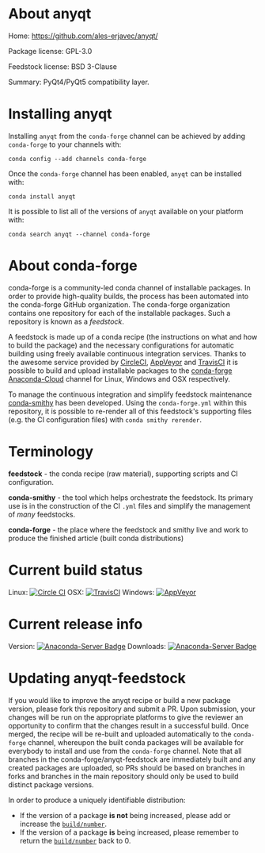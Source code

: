 About anyqt
===========

Home: https://github.com/ales-erjavec/anyqt/

Package license: GPL-3.0

Feedstock license: BSD 3-Clause

Summary: PyQt4/PyQt5 compatibility layer.



Installing anyqt
================

Installing `anyqt` from the `conda-forge` channel can be achieved by adding `conda-forge` to your channels with:

```
conda config --add channels conda-forge
```

Once the `conda-forge` channel has been enabled, `anyqt` can be installed with:

```
conda install anyqt
```

It is possible to list all of the versions of `anyqt` available on your platform with:

```
conda search anyqt --channel conda-forge
```


About conda-forge
=================

conda-forge is a community-led conda channel of installable packages.
In order to provide high-quality builds, the process has been automated into the
conda-forge GitHub organization. The conda-forge organization contains one repository
for each of the installable packages. Such a repository is known as a *feedstock*.

A feedstock is made up of a conda recipe (the instructions on what and how to build
the package) and the necessary configurations for automatic building using freely
available continuous integration services. Thanks to the awesome service provided by
[CircleCI](https://circleci.com/), [AppVeyor](http://www.appveyor.com/)
and [TravisCI](https://travis-ci.org/) it is possible to build and upload installable
packages to the [conda-forge](https://anaconda.org/conda-forge)
[Anaconda-Cloud](http://docs.anaconda.org/) channel for Linux, Windows and OSX respectively.

To manage the continuous integration and simplify feedstock maintenance
[conda-smithy](http://github.com/conda-forge/conda-smithy) has been developed.
Using the ``conda-forge.yml`` within this repository, it is possible to re-render all of
this feedstock's supporting files (e.g. the CI configuration files) with ``conda smithy rerender``.


Terminology
===========

**feedstock** - the conda recipe (raw material), supporting scripts and CI configuration.

**conda-smithy** - the tool which helps orchestrate the feedstock.
                   Its primary use is in the construction of the CI ``.yml`` files
                   and simplify the management of *many* feedstocks.

**conda-forge** - the place where the feedstock and smithy live and work to
                  produce the finished article (built conda distributions)

Current build status
====================

Linux: [![Circle CI](https://circleci.com/gh/conda-forge/anyqt-feedstock.svg?style=shield)](https://circleci.com/gh/conda-forge/anyqt-feedstock)
OSX: [![TravisCI](https://travis-ci.org/conda-forge/anyqt-feedstock.svg?branch=master)](https://travis-ci.org/conda-forge/anyqt-feedstock)
Windows: [![AppVeyor](https://ci.appveyor.com/api/projects/status/github/conda-forge/anyqt-feedstock?svg=True)](https://ci.appveyor.com/project/conda-forge/anyqt-feedstock/branch/master)

Current release info
====================
Version: [![Anaconda-Server Badge](https://anaconda.org/conda-forge/anyqt/badges/version.svg)](https://anaconda.org/conda-forge/anyqt)
Downloads: [![Anaconda-Server Badge](https://anaconda.org/conda-forge/anyqt/badges/downloads.svg)](https://anaconda.org/conda-forge/anyqt)


Updating anyqt-feedstock
========================

If you would like to improve the anyqt recipe or build a new
package version, please fork this repository and submit a PR. Upon submission,
your changes will be run on the appropriate platforms to give the reviewer an
opportunity to confirm that the changes result in a successful build. Once
merged, the recipe will be re-built and uploaded automatically to the
`conda-forge` channel, whereupon the built conda packages will be available for
everybody to install and use from the `conda-forge` channel.
Note that all branches in the conda-forge/anyqt-feedstock are
immediately built and any created packages are uploaded, so PRs should be based
on branches in forks and branches in the main repository should only be used to
build distinct package versions.

In order to produce a uniquely identifiable distribution:
 * If the version of a package **is not** being increased, please add or increase
   the [``build/number``](http://conda.pydata.org/docs/building/meta-yaml.html#build-number-and-string).
 * If the version of a package **is** being increased, please remember to return
   the [``build/number``](http://conda.pydata.org/docs/building/meta-yaml.html#build-number-and-string)
   back to 0.
